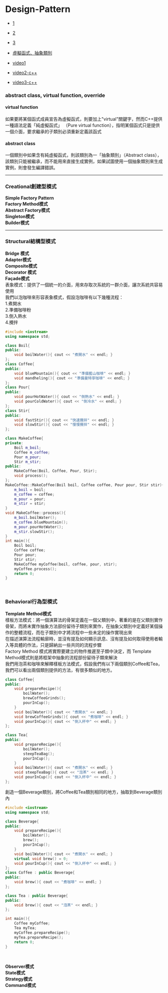 # Design-Pattern

- [1](http://monkeycoding.com/?page_id=899)

- [2](https://www.gitbook.com/book/rongli/design-pattern/details)

- [3](https://openhome.cc/Gossip/DesignPattern/)

- [虛擬函式、抽象類別](https://openhome.cc/Gossip/CppGossip/PureVirtualFunction.html)

- [video1](https://www.youtube.com/watch?v=g3cN-_MBvZg)

- [video2-c++](https://www.youtube.com/channel/UCqDN2eVe-e-HCkbmw4fy4Tw)

- [video3-c++](https://www.youtube.com/watch?v=1oz1b6WLwZE)

### abstract class, virtual function, override
#### virtual function
如果要將某個函式成員宣告為虛擬函式，則要加上"virtual"關鍵字，然而C++提供一種語法定義「純虛擬函式」 （Pure virtual function），指明某個函式只是提供一個介面，要求繼承的子類別必須重新定義該函式<br/>

#### abstract class
一個類別中如果含有純虛擬函式，則該類別為一「抽象類別」（Abstract class），該類別只能被繼承，而不能用來直接生成實例，如果試圖使用一個抽象類別來生成實例，則會發生編譯錯誤。<br/>

----

### Creational創建型模式
**Simple Factory Pattern**<br/>
**Factory Method模式**<br/>
**Abstract Factory模式**<br/>
**Singleton模式**<br/>
**Builder模式**<br/>

----

### Structural結構型模式
**Bridge 模式**<br/>
**Adapter模式**<br/>
**Composite模式**<br/>
**Decorator 模式**<br/>
**Façade模式**<br/>
表象模式：提供了一個統一的介面，用來存取次系統的一群介面，讓次系統共容易使用<br/>
我們以泡咖啡來形容表象模式，假設泡咖啡有以下幾種流程：<br/>
1.煮開水<br/>
2.準備咖啡粉<br/>
3.倒入熱水<br/>
4.攪拌<br/>
```C++
#include <iostream>
using namespace std;

class Boil{
public:
    void boilWater(){ cout << "煮開水" << endl; }
};
class Coffee{
public:
    void blueMountain(){ cout << "準備藍山咖啡" << endl; }
    void mandheling(){ cout << "準備曼特寧咖啡" << endl; }
};
class Pour{
public:
    void pourHotWater(){ cout << "倒熱水" << endl; }
    void pourColdWater(){ cout << "倒冷水" << endl; }
};
class Stir{
public:
    void fastStir(){ cout << "快速攪拌" << endl; }
    void slowStir(){ cout << "慢慢攪拌" << endl; }
};

class MakeCoffee{
private:
    Boil m_boil;
    Coffee m_coffee;
    Pour m_pour;
    Stir m_stir;
public:
    MakeCoffee(Boil, Coffee, Pour, Stir);
    void process();
};
MakeCoffee::MakeCoffee(Boil boil, Coffee coffee, Pour pour, Stir stir){
    m_boil = boil;
    m_coffee = coffee;
    m_pour = pour;
    m_stir = stir;
}
void MakeCoffee::process(){
    m_boil.boilWater();
    m_coffee.blueMountain();
    m_pour.pourHotWater();
    m_stir.slowStir();
}
int main(){
    Boil boil; 
    Coffee coffee; 
    Pour pour; 
    Stir stir;
    MakeCoffee myCoffee(boil, coffee, pour, stir);
    myCoffee.process();   
    return 0;
}
```
<br/>







### Behavioral行為型模式
**Template Method模式**<br/>
樣板方法模式：將一個演算法的骨架定義在一個父類別中，著重的是在父類別實作骨架，而將未實作抽象方法部份留待子類別來實作，在抽象父類別中定義好某個操作的整體流程，而在子類別中才將流程中一些未定的操作實現出來<br/>
在描述演算法流程輸廓時，並沒有提及如何顯示訊息、沒有提及如何取得使用者輸入等具體的作法，只是歸納出一些共同的流程步驟<br/>
Factory Method 模式將實際要建立的物件推遲至子類中決定，而 Template Method模式則是將框架中抽象的流程部份留待子類來解決<br/>
我們用泡茶和咖啡來解釋樣板方法模式，假設我們有以下兩個類別Coffee和Tea，我們可以看出兩個類別提供的方法，有很多類似的地方。<br/>
```C++
class Coffee{
public:
    void prepareRecipe(){
        boilWater();
        brewCoffeeGrinds();
        pourInCup();
    }
    void boilWater(){ cout << "煮開水" << endl; }
    void brewCoffeeGrinds(){ cout << "煮咖啡" << endl; }
    void pourInCup(){ cout << "倒入杯中" << endl; }
};

class Tea{
public:
    void prepareRecipe(){
        boilWater();
        steepTeaBag();
        pourInCup();
    }
    void boilWater(){ cout << "煮開水" << endl; }
    void steepTeaBag(){ cout << "泡茶" << endl; }
    void pourInCup(){ cout << "倒入杯中" << endl; }
};
```
創造一個Beverage類別，將Coffee和Tea類別相同的地方，抽取到Beverage類別內<br/>

```C++
#include <iostream>
using namespace std;

class Beverage{
public:
    void prepareRecipe(){
        boilWater();
        brew();
        pourInCup();
    }
    void boilWater(){ cout << "煮開水" << endl; }
    virtual void brew() = 0;
    void pourInCup(){ cout << "倒入杯中" << endl; }
};
class Coffee : public Beverage{
public:
    void brew(){ cout << "煮咖啡" << endl; }
};

class Tea : public Beverage{
public:
    void brew(){ cout << "泡茶" << endl; }
};

int main(){
    Coffee myCoffee;
    Tea myTea;
    myCoffee.prepareRecipe();
    myTea.prepareRecipe();
    return 0;
}
```
<br/>

**Observer模式**<br/>
**State模式**<br/>
**Strategy模式**<br/>
**Command模式**<br/>
